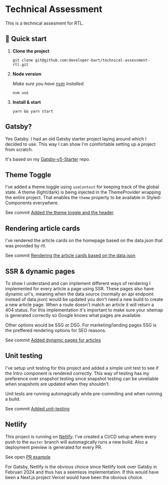 # Technical Assessment

This is a technical assesment for RTL.

## 🚀 Quick start

1.  **Clone the project**

    ```shell
    git clone git@github.com:developer-bart/technical-assessment-rtl.git
    ```

2.  **Node version**

    _Make sure you have [nvm](https://nvm.sh) installed._

    ```shell
    nvm use
    ```

3.  **Install & start**

    ```shell
    yarn && yarn start
    ```

## Gatsby?

Yes Gatsby. I had an old Gatsby starter project laying around which I decided to use. This way I can show I'm comfortable setting up a project from scratch.

It's based on my [Gatsby-v5-Starter](https://github.com/developer-bart/Gatsby-v5-Starter) repo.

## Theme Toggle

I've added a theme toggle using `useContext` for keeping track of the global state. A theme (light/dark) is being injected in the ThemeProvider wrapping the entire project. That enables the `theme` property to be available in Styled-Components everywhere.

See commit [Added the theme toggle and the header](https://github.com/developer-bart/technical-assessment-rtl/commit/acc1133e6f3f5612cf0e5b6d0e1550a47cf6f97c#diff-639b39dc7c8fa5ec11491e030f9add3c94620cae4c45a8e0a9412103659e41df)

## Rendering article cards

I've rendered the article cards on the homepage based on the data.json that was provided by rtl.

See commit [Rendering the article cards based on the data.json](https://github.com/developer-bart/technical-assessment-rtl/commit/cafba1c26e1906eab893b85f599f3d608cf842e5)

## SSR & dynamic pages

To show I understand and can implement different ways of rendering I implemented for every article a page using SSR. These pages also have dynamic url's, meaning when the data source (normally an api endpoint instead of data.json) would be updated you don't need a new build to create a new article page. When a route doesn't match an article it will return a 404 status. For this implementation it's important to make sure your sitemap is generated correctly so Google knows what pages are available.

Other options would be SSG or DSG. For marketing/landing pages SSG is the preffered rendering options for SEO reasons.

See commit [Added dynamic pages for articles](https://github.com/developer-bart/technical-assessment-rtl/commit/b744a27acf8c91132b0add9785516a2fbc16b538)

## Unit testing

I've setup unit testing for this project and added a simple unit test to see if the Intro component is rendered correctly. This way of testing has my preference over snapshot testing since snapshot testing can be unreliable when snapshots are updated when they shouldn't.

Unit tests are running automagically while pre-commiting and when running a build.

See commit [Added unit-testing](https://github.com/developer-bart/technical-assessment-rtl/commit/471f6efedb51b983450264abb7682d429737e2c5)

## Netlify

This project is running on [Netlify](https://technical-assessment.netlify.app/). I've created a CI/CD setup where every push to the `master` branch will automagically runs a new build. Also a deployment preview is generated for every PR.

See open [PR example](https://github.com/developer-bart/technical-assessment-rtl/pull/2)

For Gatsby, Netlify is the obvious choice since Netlify took over Gatsby in Februari 2024 and thus has a seemless implementation. If this would have been a Next.js project Vercel would have been the obvious choice.

